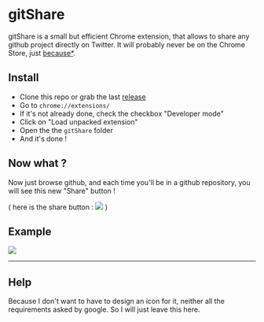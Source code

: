 # gitShare

gitShare is a small but efficient Chrome extension, that allows to share any github project directly on Twitter.
It will probably never be on the Chrome Store, just [because*](#help). 

## Install
- Clone this repo or grab the last [release](https://github.com/LukyVj/gitShare/releases/tag/1.2)
- Go to `chrome://extensions/`
- If it's not already done, check the checkbox "Developer mode"
- Click on "Load unpacked extension"
- Open the the `gitShare` folder
- And it's done ! 


## Now what ? 
Now just browse github, and each time you'll be in a github repository, you will see this new "Share" button !

( here is the share button : ![](http://puu.sh/kJU7y/dd90b86206.png) )

## Example 
![](http://puu.sh/kJVwg/3d98c05e89.png)

--- 

## Help
Because I don't want to have to design an icon for it, neither all the requirements asked by google. So I will just leave this here. 
